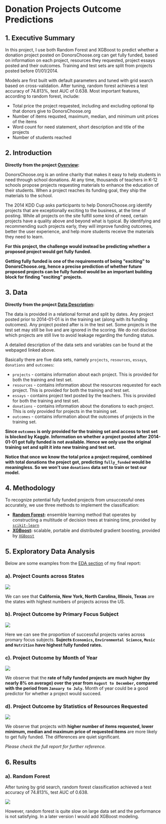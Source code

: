 Donation Projects Outcome Predictions
=======================================

## 1. Executive Summary

In this project, I use both Random Forest and XGBoost to predict whether a donation project posted on DonorsChoose.org can get fully funded, based on information on each project, resources they requested, project essays posted and their outcomes. Training and test sets are split from projects posted before 01/01/2014.

Models are first built with default parameters and tuned with grid search based on cross-validation. After tuning, random forest achieves a test accuracy of 74.813%, test AUC of 0.638. Most important features, according to random forest, include:

* Total price the project requested, including and excluding optional tip that donors give to DonorsChoose.org
* Number of items requsted, maximum, median, and minimum unit prices of the items
* Word count for need statement, short description and title of the projects
* Number of students reached


## 2. Introduction

**Directly from the project [Overview](https://www.kaggle.com/c/kdd-cup-2014-predicting-excitement-at-donors-choose):**

DonorsChoose.org is an online charity that makes it easy to help students in need through school donations. At any time, thousands of teachers in K-12 schools propose projects requesting materials to enhance the education of their students. When a project reaches its funding goal, they ship the materials to the school.

The 2014 KDD Cup asks participants to help DonorsChoose.org identify projects that are exceptionally exciting to the business, at the time of posting. While all projects on the site fulfill some kind of need, certain projects have a quality above and beyond what is typical. By identifying and recommending such projects early, they will improve funding outcomes, better the user experience, and help more students receive the materials they need to learn.

**For this project, the challenge would instead be predicting whether a proposed project would get fully funded.**

**Getting fully funded is one of the requirements of being "exciting" to DonorsChoose.org, hence a precise prediction of whether future proposed projects can be fully funded would be an important building block for finding "exciting" projects.**


## 3. Data

**Directly from the project [Data Description](https://www.kaggle.com/c/kdd-cup-2014-predicting-excitement-at-donors-choose/data):**

The data is provided in a relational format and split by dates. Any project posted prior to 2014-01-01 is in the training set (along with its funding outcomes). Any project posted after is in the test set. Some projects in the test set may still be live and are ignored in the scoring. We do not disclose which projects are still live to avoid leakage regarding the funding status.

A detailed description of the data sets and variables can be found at the webpaged linked above.

Basically there are five data sets, namely `projects`, `resources`, `essays`, `donations` and `outcomes`:

* `projects` - contains information about each project. This is provided for both the training and test set.
* `resources` - contains information about the resources requested for each project. This is provided for both the training and test set.
* `essays` - contains project text posted by the teachers. This is provided for both the training and test set.
* `donations` - contains information about the donations to each project. This is only provided for projects in the training set.
* `outcomes` - contains information about the outcomes of projects in the training set.

**Since `outcomes` is only provided for the training set and access to test set is blocked by Kaggle. Information on whether a project posted after 2014-01-01 got fully funded is not available. Hence we only use the original training set and split it into new training and test set.**

**Notice that once we know the total price a project required, combined with total donations the project got, predicting `fully_funded` would be meaningless. So we won't use `donations` data set to train or test our model.**


## 4. Methodology

To recognize potential fully funded projects from unsuccessful ones accurately, we use three methods to implement the classification:

* __[Random Forest](https://en.wikipedia.org/wiki/Random_forest):__  ensemble learning method that operates by constructing a multitude of decision trees at training time, provided by [`scikit-learn`](https://scikit-learn.org/stable/)
* __[XGBoost](https://en.wikipedia.org/wiki/XGBoost):__ scalable, portable and distributed gradient boosting, provided by [`XGBoost`](https://xgboost.readthedocs.io/en/latest/)


## 5. Exploratory Data Analysis

Below are some examples from the [EDA section](https://render.githubusercontent.com/view/ipynb?commit=bfebd33c604a6a184b1aab5074da69e4598a35fa&enc_url=68747470733a2f2f7261772e67697468756275736572636f6e74656e742e636f6d2f4b756e797548652f446f6e6174696f6e2d50726f6a656374732d4f7574636f6d652d50726564696374696f6e732f626665626433336336303461366131383462316161623530373464613639653435393861333566612f50726564696374696e672532304f7574636f6d65732532306f66253230446f6e6174696f6e25323050726f6a656374732e6970796e62&nwo=KunyuHe%2FDonation-Projects-Outcome-Predictions&path=Predicting+Outcomes+of+Donation+Projects.ipynb&repository_id=164807280&repository_type=Repository#Exploratory-Data-Analysis) of my final report:

### a). Project Counts across States

![](https://github.com/KunyuHe/Donation-Projects-Outcome-Predictions/blob/master/EDA_outputs/by_state.png)

We can see that **California, New York, North Carolina, Illinois, Texas** are the states with highest numbers of projects across the US.

### b). Project Outcome by Primary Focus Subject

![](https://github.com/KunyuHe/Donation-Projects-Outcome-Predictions/blob/master/EDA_outputs/subject_areas.png)

Here we can see the proportion of successful projects varies across promary focus subjects. **Sujects `Economics`, `Environmental Science`, `Music` and `Nutrition` have highest fully funded rates.**

### c). Project Outcome by Month of Year

![](https://github.com/KunyuHe/Donation-Projects-Outcome-Predictions/blob/master/EDA_outputs/month_of_year.png)

We observe that the **rate of fully funded projects are much higher (by nearly 8% on average) over the year from `August to December`, compared with the period from `January to July`.** Month of year could be a good predictor for whether a project would succeed.

### d). Project Outcome by Statistics of Resources Requested

![](https://github.com/KunyuHe/Donation-Projects-Outcome-Predictions/blob/master/EDA_outputs/resouces.png)

We observe that projects with **higher number of items requested, lower minimum, median and maximum price of requested items** are more likely to get fully funded. The differences are quiet significant.

*Please check the full report for further reference.*


## 6. Results

### a). Random Forest

After tuning by grid search, random forest classification achieved a test accuracy of 74.813%, test AUC of 0.638.

![](https://github.com/KunyuHe/Donation-Projects-Outcome-Predictions/blob/master/EDA_outputs/important_features.png)

However, random forest is quite slow on large data set and the performance is not satisfying. In a later version I would add XGBoost modeling.
